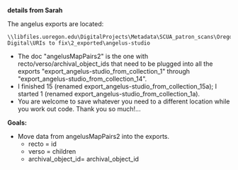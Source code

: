 **details from Sarah**  

The angelus exports are located: 
```
\\libfiles.uoregon.edu\DigitalProjects\Metadata\SCUA_patron_scans\Oregon Digital\URIs to fix\2_exported\angelus-studio
```

- The doc "angelusMapPairs2" is the one with recto/verso/archival_object_ids that need to be plugged into all the exports "export_angelus-studio_from_collection_1" through "export_angelus-studio_from_collection_14". 
- I finished 15 (renamed export_angelus-studio_from_collection_15a); I started 1 (renamed export_angelus-studio_from_collection_1a). 
- You are welcome to save whatever you need to a different location while you work out code. Thank you so much!...

**Goals:**  
- Move data from angelusMapPairs2 into the exports.
    - recto = id
    - verso = children
    - archival_object_id= archival_object_id